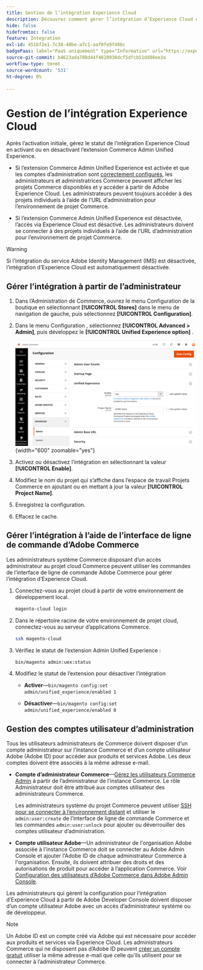 ```yaml
---
title: Gestion de l’intégration Experience Cloud
description: Découvrez comment gérer l’intégration d’Experience Cloud et résoudre les problèmes
hide: false
hidefromtoc: false
feature: Integration
exl-id: 451bf2e1-7c38-40be-a7c1-aaf0fe9f486c
badgePaas: label="PaaS uniquement" type="Informative" url="https://experienceleague.adobe.com/fr/docs/commerce/user-guides/product-solutions" tooltip="S’applique uniquement aux projets Adobe Commerce on Cloud (infrastructure PaaS gérée par Adobe) et aux projets On-premise."
source-git-commit: b4623ada788d44f4628930dcf5dfcb51dd88ee3a
workflow-type: tm+mt
source-wordcount: '531'
ht-degree: 0%

---
```


# Gestion de l’intégration Experience Cloud

Après l’activation initiale, gérez le statut de l’intégration Experience Cloud en activant ou en désactivant l’extension Commerce Admin Unified Experience.

- Si l’extension Commerce Admin Unified Experience est activée et que les comptes d’administration sont [correctement configurés](#manage-admin-user-accounts), les administrateurs et administratrices Commerce peuvent afficher les projets Commerce disponibles et y accéder à partir de Adobe Experience Cloud. Les administrateurs peuvent toujours accéder à des projets individuels à l’aide de l’URL d’administration pour l’environnement de projet Commerce.

- Si l’extension Commerce Admin Unified Experience est désactivée, l’accès via Experience Cloud est désactivé. Les administrateurs doivent se connecter à des projets individuels à l’aide de l’URL d’administration pour l’environnement de projet Commerce.

>[!WARNING]
>
>Si l’intégration du service Adobe Identity Management (IMS) est désactivée, l’intégration d’Experience Cloud est automatiquement désactivée.

## Gérer l’intégration à partir de l’administrateur

1. Dans l’Administration de Commerce, ouvrez le menu Configuration de la boutique en sélectionnant **[!UICONTROL Stores]** dans le menu de navigation de gauche, puis sélectionnez **[!UICONTROL Configuration]**.

1. Dans le menu Configuration , sélectionnez **[!UICONTROL Advanced > Admin]**, puis développez le **[!UICONTROL Unified Experience option]** .

   ![Configuration de magasin d’administration pour l’intégration d’Experience Cloud](./assets/admin-uex-manage-settings.png){width="600" zoomable="yes"}

1. Activez ou désactivez l’intégration en sélectionnant la valeur **[!UICONTROL Enable]**.

1. Modifiez le nom du projet qui s’affiche dans l’espace de travail Projets Commerce en ajoutant ou en mettant à jour la valeur **[!UICONTROL Project Name]**.

1. Enregistrez la configuration.

1. Effacez le cache.

## Gérer l’intégration à l’aide de l’interface de ligne de commande d’Adobe Commerce

Les administrateurs système Commerce disposant d’un accès administrateur au projet cloud Commerce peuvent utiliser les commandes de l’interface de ligne de commande Adobe Commerce pour gérer l’intégration d’Experience Cloud.

1. Connectez-vous au projet cloud à partir de votre environnement de développement local.

   ```bash
   magento-cloud login
   ```

1. Dans le répertoire racine de votre environnement de projet cloud, connectez-vous au serveur d’applications Commerce.

   ```bash
   ssh magento-cloud
   ```

1. Vérifiez le statut de l’extension Admin Unified Experience :

   ```bash
   bin/magento admin:uex:status
   ```

1. Modifiez le statut de l’extension pour désactiver l’intégration

   - **Activer**—`bin/magento config:set admin/unified_experience/enabled 1`

   - **Désactiver**—`bin/magento config:set admin/unified_experience/enabled 0`

## Gestion des comptes utilisateur d’administration

Tous les utilisateurs administrateurs de Commerce doivent disposer d’un compte administrateur sur l’instance Commerce et d’un compte utilisateur Adobe (Adobe ID) pour accéder aux produits et services Adobe. Les deux comptes doivent être associés à la même adresse e-mail.

- **Compte d’administrateur Commerce**—[Gérez les utilisateurs Commerce Admin](../systems/permissions-users-all.md) à partir de l’administrateur de l’instance Commerce. Le rôle Administrateur doit être attribué aux comptes utilisateur des administrateurs Commerce.

  Les administrateurs système du projet Commerce peuvent utiliser [SSH pour se connecter à l’environnement distant](https://experienceleague.adobe.com/docs/commerce-cloud-service/user-guide/develop/secure-connections.html?lang=fr#connect-to-a-remote-environment) et utiliser le `admin:user:create` de l’interface de ligne de commande Commerce et les commandes `admin:user:unlock` pour ajouter ou déverrouiller des comptes utilisateur d’administration.

- **Compte utilisateur Adobe**—Un administrateur de l&#39;organisation Adobe associée à l&#39;instance Commerce doit se connecter au Adobe Admin Console et ajouter l&#39;Adobe ID de chaque administrateur Commerce à l&#39;organisation. Ensuite, ils doivent attribuer des droits et des autorisations de produit pour accéder à l’application Commerce. Voir [ Configuration des utilisateurs d’Adobe Commerce dans Adobe Admin Console](adobe-ims-config.md#step-4-configure-adobe-commerce-users-in-the-adobe-admin-console).

Les administrateurs qui gèrent la configuration pour l’intégration d’Experience Cloud à partir de Adobe Developer Console doivent disposer d’un compte utilisateur Adobe avec un accès d’administrateur système ou de développeur.

>[!NOTE]
>
>Un Adobe ID est un compte créé via Adobe qui est nécessaire pour accéder aux produits et services via Experience Cloud. Les administrateurs Commerce qui ne disposent pas d’Adobe ID peuvent [créer un compte gratuit](https://helpx.adobe.com/fr/manage-account/using/create-update-adobe-id.html) utiliser la même adresse e-mail que celle qu’ils utilisent pour se connecter à l’administrateur Commerce.
